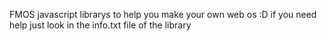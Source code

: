 FMOS javascript librarys to help you make your own web os :D
if you need help just look in the info.txt file of the library
